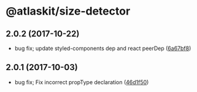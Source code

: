 # @atlaskit/size-detector

## 2.0.2 (2017-10-22)

* bug fix; update styled-components dep and react peerDep ([6a67bf8](https://bitbucket.org/atlassian/atlaskit/commits/6a67bf8))
## 2.0.1 (2017-10-03)

* bug fix; Fix incorrect propType declaration ([46d1f50](https://bitbucket.org/atlassian/atlaskit/commits/46d1f50))

